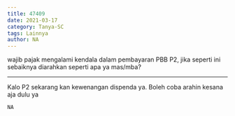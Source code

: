 ```yaml
---
title: 47409
date: 2021-03-17
category: Tanya-SC
tags: Lainnya
author: NA
---
```


wajib pajak mengalami kendala dalam pembayaran PBB P2, jika seperti ini sebaiknya diarahkan seperti apa ya mas/mba?

---

Kalo P2 sekarang kan kewenangan dispenda ya. Boleh coba arahin kesana aja dulu ya

`NA`
